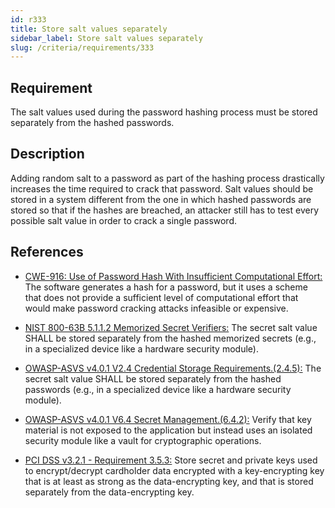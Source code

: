 ```yaml
---
id: r333
title: Store salt values separately
sidebar_label: Store salt values separately
slug: /criteria/requirements/333
---
```


## Requirement

The salt values used during the password hashing process
must be stored separately from the hashed passwords.

## Description

Adding random salt to a password
as part of the hashing process drastically
increases the time required
to crack that password.
Salt values should be stored
in a system different from the one
in which hashed passwords are stored
so that if the hashes are breached,
an attacker still has to test
every possible salt value
in order to crack a single password.

## References

- [CWE-916: Use of Password Hash With Insufficient Computational Effort:](https://cwe.mitre.org/data/definitions/916.html)
The software generates a hash
for a password,
but it uses a scheme
that does not provide a sufficient level
of computational effort
that would make password cracking attacks
infeasible or expensive.

- [NIST 800-63B 5.1.1.2 Memorized Secret Verifiers:](https://pages.nist.gov/800-63-3/sp800-63b.html)
The secret salt value
SHALL be stored separately
from the hashed memorized secrets
(e.g., in a specialized device
like a hardware security module).

- [OWASP-ASVS v4.0.1 V2.4 Credential Storage Requirements.(2.4.5):](https://owasp.org/www-pdf-archive/OWASP_Application_Security_Verification_Standard_4.0-en.pdf)
The secret salt value
SHALL be stored separately from the hashed passwords
(e.g., in a specialized device
like a hardware security module).

- [OWASP-ASVS v4.0.1 V6.4 Secret Management.(6.4.2):](https://owasp.org/www-pdf-archive/OWASP_Application_Security_Verification_Standard_4.0-en.pdf)
Verify that key material is not exposed
to the application but instead uses
an isolated security module
like a vault for cryptographic operations.

- [PCI DSS v3.2.1 - Requirement 3.5.3:](https://www.pcisecuritystandards.org/documents/PCI_DSS_v3-2-1.pdf)
Store secret and private keys used
to encrypt/decrypt cardholder data encrypted
with a key-encrypting key
that is at least as strong
as the data-encrypting key,
and that is stored separately
from the data-encrypting key.

